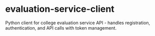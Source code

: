 # evaluation-service-client
Python client for college evaluation service API - handles registration, authentication, and API calls with token management.
